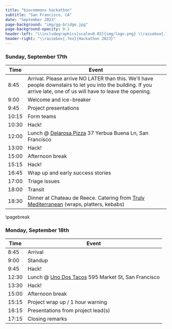 ```yaml
---
title: "biocommons hackathon"
subtitle: "San Francisco, CA"
date: "September 2023"
page-background: "img/gg-bridge.jpg"
page-background-opacity: 0.1
header-left: "\\includegraphics[scale=0.03]{img/logo.png} \\raisebox{.7ex}{biocommons}"
header-right: "\\raisebox{.7ex}{Hackathon 2023}"
---
```


### Sunday, September 17th

| Time | Event |
| -- | ------------------- |
| 8:45 | Arrival. Please arrive NO LATER than this. We'll have people downstairs to let you into the building. If you arrive late, one of us will have to leave the opening. |
| 9:00 | Welcome and ice-breaker |
| 9:45 | Project presentations |
| 10:15 | Form teams |
| 10:30 | Hack! |
| 12:00 | Lunch @ [Delarosa Pizza](https://www.delarosasf.com/location/downtown/) 37 Yerbua Buena Ln, San Francisco|
| 13:00 | Hack! |
| 15:00	| Afternoon break |
| 15:15 | Hack! |
| 16:45 | Wrap up and early success stories |
| 17:00 | Triage issues |
| 18:00 | Transit |
| 18:30 | Dinner at Chateau de Reece. Catering from [Truly Mediterranean](https://www.trulyeats.com/catering-menu) (wraps, platters, kebabs) |

\pagebreak

### Monday, September 18th

| Time | Event |
| -- | ------------------- |
| 8:45 | Arrival &nbsp; &nbsp; &nbsp; &nbsp; &nbsp; &nbsp; &nbsp; &nbsp; &nbsp; &nbsp; &nbsp; &nbsp; &nbsp; &nbsp; &nbsp;&nbsp; &nbsp; &nbsp; &nbsp; &nbsp; &nbsp; |
| 9:00 | Standup |
| 9:45 | Hack! |
| 12:30 | Lunch @ [Uno Dos Tacos](https://order.toasttab.com/online/uno-dos-tacos) 595 Market St, San Francisco |
| 13:30 | Hack! |
| 15:00 | Afternoon break |
| 15:15 | Project wrap up / 1 hour warning |
| 16:15 | Presentations from project lead(s) |
| 17:15 | Closing remarks |
